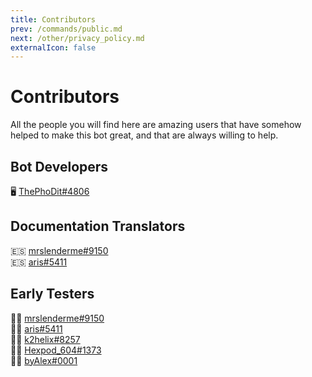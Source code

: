 ```yaml
---
title: Contributors
prev: /commands/public.md
next: /other/privacy_policy.md
externalIcon: false
---
```


# Contributors

All the people you will find here are amazing users that have somehow helped to make this bot great, and that are always willing to help.

## Bot Developers

:desktop_computer: [ThePhoDit#4806](https://discord.com/users/459649180969730050)

## Documentation Translators

:es: [mrslenderme#9150](https://discord.com/users/707094993084350504)
<br/>
:es: [aris#5411](https://discord.com/users/680189998750105711)

## Early Testers

:man_scientist: [mrslenderme#9150](https://discord.com/users/707094993084350504)
<br/>
:man_scientist: [aris#5411](https://discord.com/users/680189998750105711)
<br/>
:man_scientist: [k2helix#8257](https://discord.com/users/461279654158925825)
<br/>
:man_scientist: [Hexpod_604#1373](https://discord.com/users/704467620035821619)
<br/>
:man_scientist: [byAlex#0001](https://discord.com/users/716712953662931035)